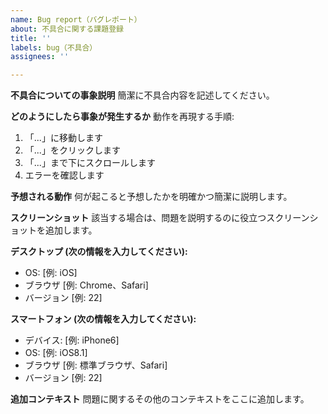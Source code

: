 ```yaml
---
name: Bug report（バグレポート）
about: 不具合に関する課題登録
title: ''
labels: bug（不具合）
assignees: ''

---
```


**不具合についての事象説明**
簡潔に不具合内容を記述してください。

**どのようにしたら事象が発生するか**
動作を再現する手順:
1. 「...」に移動します
2. 「...」をクリックします
3. 「...」まで下にスクロールします
4. エラーを確認します

**予想される動作**
何が起こると予想したかを明確かつ簡潔に説明します。

**スクリーンショット**
該当する場合は、問題を説明するのに役立つスクリーンショットを追加します。

**デスクトップ (次の情報を入力してください):**
- OS: [例: iOS]
- ブラウザ [例: Chrome、Safari]
- バージョン [例: 22]

**スマートフォン (次の情報を入力してください):**
- デバイス: [例: iPhone6]
- OS: [例: iOS8.1]
- ブラウザ [例: 標準ブラウザ、Safari]
- バージョン [例: 22]

**追加コンテキスト**
問題に関するその他のコンテキストをここに追加します。
